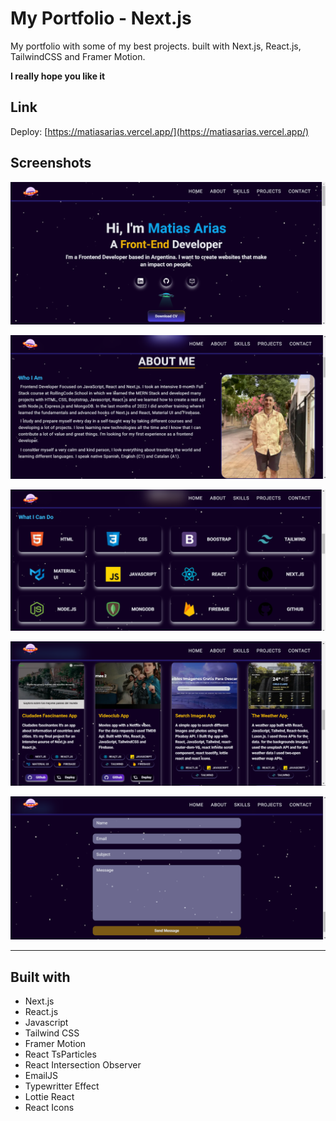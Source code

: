 # My Portfolio - Next.js

My portfolio with some of my best projects. built with Next.js, React.js, TailwindCSS and Framer Motion.

**I really hope you like it**

## Link

Deploy: [https://matiasarias.vercel.app/](https://matiasarias.vercel.app/)

## Screenshots

![Home Section](/public/assets/screenshots/screenshot-home.png)

![About Section](/public/assets/screenshots/screenshot-about.png)

![Skills Section](/public/assets/screenshots/screenshot-skills.png)

![Projects Section](/public/assets/screenshots/screenshot-projects.png)

![Contact Section](/public/assets/screenshots/screenshot-contact.png)

---

## Built with

- Next.js
- React.js
- Javascript
- Tailwind CSS
- Framer Motion
- React TsParticles
- React Intersection Observer
- EmailJS
- Typewritter Effect
- Lottie React
- React Icons
